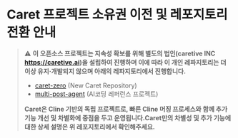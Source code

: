 # Caret 프로젝트 소유권 이전 및 레포지토리 전환 안내

> ⚠️ **이 오픈소스 프로젝트는 지속성 확보를 위해 별도의 법인(caretive INC https://caretive.ai)을 설립하여 진행하며 이에 따라 이 개인 레파지토리는 더 이상 유지·개발되지 않으며 아래의 레파지토리에서 진행합니다.**
>
> - [caret-zero](https://github.com/aicoding-caret/caret-zero) (New Caret Repository)
> - [multi-post-agent](https://github.com/aicoding-caret/multi-post-agent) (AI코딩 레퍼런스 프로젝트)
>
> **Caret은 Cline 기반의 독립 프로젝트로, 빠른 Cline 머징 프로세스와 함께 추가 기능 개선 및 차별화에 중점을 두고 운영됩니다.Caret만의 차별성 및 추가 기능에 대한 상세 설명은 위 레포지토리에서 확인해주세요.**

